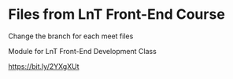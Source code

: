 # Files from LnT Front-End Course

Change the branch for each meet files

Module for LnT Front-End Development Class

https://bit.ly/2YXgXUt
